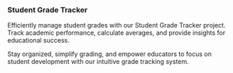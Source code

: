 ### Student Grade Tracker

Efficiently manage student grades with our Student Grade Tracker project.
Track academic performance, calculate averages, and provide insights for educational success.

Stay organized, simplify grading, and empower educators to focus on student development with our intuitive grade tracking system.
